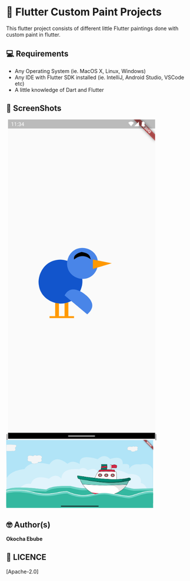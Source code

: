 # 🏡 Flutter Custom Paint Projects

This flutter project consists of different little Flutter paintings done with custom paint in flutter.

## 💻 Requirements
* Any Operating System (ie. MacOS X, Linux, Windows)
* Any IDE with Flutter SDK installed (ie. IntelliJ, Android Studio, VSCode etc)
* A little knowledge of Dart and Flutter



## 📸 ScreenShots
|<img src="ss/bird.png" width="400">|
<img src="ss/ship_sea.png" width="400">


## 🤓 Author(s)
**Okocha Ebube**



## 🔖 LICENCE
[Apache-2.0]
